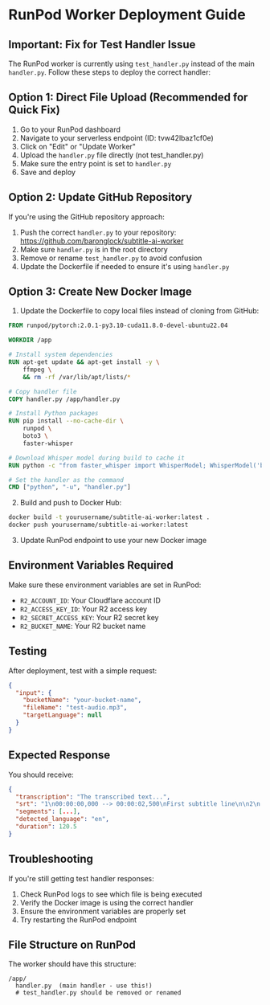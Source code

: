 # RunPod Worker Deployment Guide

## Important: Fix for Test Handler Issue

The RunPod worker is currently using `test_handler.py` instead of the main `handler.py`. Follow these steps to deploy the correct handler:

## Option 1: Direct File Upload (Recommended for Quick Fix)

1. Go to your RunPod dashboard
2. Navigate to your serverless endpoint (ID: tvw42lbaz1cf0e)
3. Click on "Edit" or "Update Worker"
4. Upload the `handler.py` file directly (not test_handler.py)
5. Make sure the entry point is set to `handler.py`
6. Save and deploy

## Option 2: Update GitHub Repository

If you're using the GitHub repository approach:

1. Push the correct `handler.py` to your repository: https://github.com/baronglock/subtitle-ai-worker
2. Make sure `handler.py` is in the root directory
3. Remove or rename `test_handler.py` to avoid confusion
4. Update the Dockerfile if needed to ensure it's using `handler.py`

## Option 3: Create New Docker Image

1. Update the Dockerfile to copy local files instead of cloning from GitHub:

```dockerfile
FROM runpod/pytorch:2.0.1-py3.10-cuda11.8.0-devel-ubuntu22.04

WORKDIR /app

# Install system dependencies
RUN apt-get update && apt-get install -y \
    ffmpeg \
    && rm -rf /var/lib/apt/lists/*

# Copy handler file
COPY handler.py /app/handler.py

# Install Python packages
RUN pip install --no-cache-dir \
    runpod \
    boto3 \
    faster-whisper

# Download Whisper model during build to cache it
RUN python -c "from faster_whisper import WhisperModel; WhisperModel('base', device='cpu')"

# Set the handler as the command
CMD ["python", "-u", "handler.py"]
```

2. Build and push to Docker Hub:
```bash
docker build -t yourusername/subtitle-ai-worker:latest .
docker push yourusername/subtitle-ai-worker:latest
```

3. Update RunPod endpoint to use your new Docker image

## Environment Variables Required

Make sure these environment variables are set in RunPod:

- `R2_ACCOUNT_ID`: Your Cloudflare account ID
- `R2_ACCESS_KEY_ID`: Your R2 access key
- `R2_SECRET_ACCESS_KEY`: Your R2 secret key
- `R2_BUCKET_NAME`: Your R2 bucket name

## Testing

After deployment, test with a simple request:

```json
{
  "input": {
    "bucketName": "your-bucket-name",
    "fileName": "test-audio.mp3",
    "targetLanguage": null
  }
}
```

## Expected Response

You should receive:
```json
{
  "transcription": "The transcribed text...",
  "srt": "1\n00:00:00,000 --> 00:00:02,500\nFirst subtitle line\n\n2\n...",
  "segments": [...],
  "detected_language": "en",
  "duration": 120.5
}
```

## Troubleshooting

If you're still getting test handler responses:
1. Check RunPod logs to see which file is being executed
2. Verify the Docker image is using the correct handler
3. Ensure the environment variables are properly set
4. Try restarting the RunPod endpoint

## File Structure on RunPod

The worker should have this structure:
```
/app/
  handler.py  (main handler - use this!)
  # test_handler.py should be removed or renamed
```